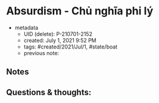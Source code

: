 # Absurdism - Chủ nghĩa phi lý

- metadata
	- UID (delete): P-210701-2152
	- created: July 1, 2021 9:52 PM
	- tags: #created/2021/Jul/1, #state/boat 
	- previous note:

## Notes

## Questions & thoughts:

